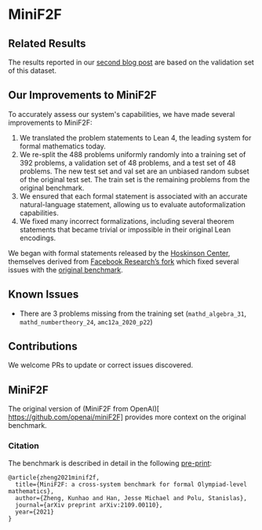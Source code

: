 # MiniF2F

## Related Results
The results reported in our [second blog post](https://www.harmonic.fun/news#blog-post-2-link) are based on the validation set of this dataset.

## Our Improvements to MiniF2F
To accurately assess our system's capabilities, we have made several improvements to MiniF2F:

1. We translated the problem statements to Lean 4, the leading system for formal mathematics today.
2. We re-split the 488 problems uniformly randomly into a training set of 392 problems, a validation set of 48 problems, and a test set of 48 problems. The new test set and val set are an unbiased random subset of the original test set. The train set is the remaining problems from the original benchmark.
3. We ensured that each formal statement is associated with an accurate natural-language statement, allowing us to evaluate autoformalization capabilities.
4. We fixed many incorrect formalizations, including several theorem statements that became trivial or impossible in their original Lean encodings.

We began with formal statements released by the [Hoskinson Center](https://huggingface.co/datasets/hoskinson-center/minif2f-lean4), themselves derived from [Facebook Research’s fork](https://github.com/facebookresearch/miniF2F) which fixed several issues with the [original benchmark](https://github.com/openai/miniF2).

## Known Issues

- There are 3 problems missing from the training set (`mathd_algebra_31`, `mathd_numbertheory_24`, `amc12a_2020_p22`)

## Contributions
We welcome PRs to update or correct issues discovered.

## MiniF2F

The original version of (MiniF2F from OpenAI)[ https://github.com/openai/miniF2F] provides more context on the original benchmark.

### Citation

The benchmark is described in detail in the following [pre-print](https://arxiv.org/abs/2109.00110):
```
@article{zheng2021minif2f,
  title={MiniF2F: a cross-system benchmark for formal Olympiad-level mathematics},
  author={Zheng, Kunhao and Han, Jesse Michael and Polu, Stanislas},
  journal={arXiv preprint arXiv:2109.00110},
  year={2021}
}
```
